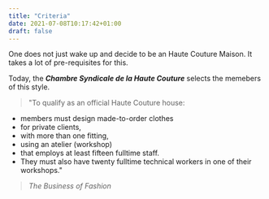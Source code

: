```yaml
---
title: "Criteria"
date: 2021-07-08T10:17:42+01:00
draft: false
---
```


One does not just wake up and decide to be an Haute Couture Maison. It takes a lot of pre-requisites for this. 

Today, the _**Chambre Syndicale de la Haute Couture**_ selects the memebers of this style.

 > "To qualify as an official Haute Couture house:
 - members must design made-to-order clothes 
 - for private clients, 
 - with more than one fitting, 
 - using an atelier (workshop) 
 - that employs at least fifteen fulltime staff. 
 - They must also have twenty fulltime technical workers in one of their workshops."
 > _The Business of Fashion_